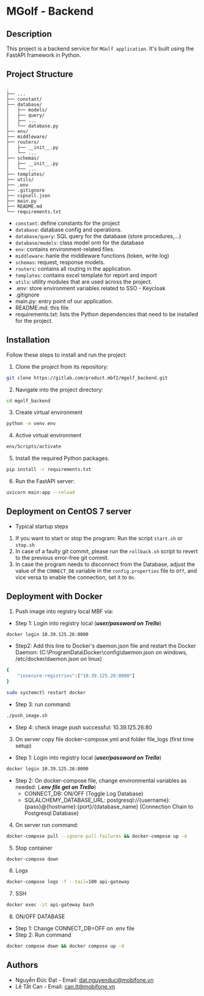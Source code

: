 # MGolf - Backend

## Description
This project is a backend service for `MGolf application`. 
It's built using the FastAPI framework in Python.

## Project Structure

```
.
├── ...
├── constant/
├── database/
│   ├── models/
│   ├── query/
│   ├── ...
│   └── database.py
├── env/
├── middleware/
├── routers/
│   ├── __init__.py
│   └── ...
├── schemas/
│   ├── __init__.py
│   └── ...
├── templates/
├── utils/
├── .env
├── .gitignore
├── cspsell.json
├── main.py
├── README.md
└── requirements.txt
```
- `constant`: define constants for the project
- `database`: database config and operations. 
- `database/query`: SQL query for the database (store procedures,...)
- `database/models`: class model orm for the database
- `env`: contains environment-related files.
- `middleware`: hanle the middleware functions (token, write log)
- `schemas`: request, response models.
- `routers`: contains all routing in the application.
- `templates`: contains excel template for report and import
- `utils`: utility modules that are used across the project.
- .env: store environment variables related to SSO - Keycloak
- .gitignore
- main.py: entry point of our application.
- README.md: this file
- requirements.txt: lists the Python dependencies that need to be installed for the project.

## Installation
Follow these steps to install and run the project:
1. Clone the project from its repository:
```bash
git clone https://gitlab.com/product.mbf2/mgolf_backend.git
```
2. Navigate into the project directory:
```bash
cd mgolf_backend
```
3. Create virtual environment
```bash
python -m venv env
```

4. Active virtual environment
```bash
env/Scripts/activate
```

5. Install the required Python packages.
```bash
pip install -r requirements.txt
```

6. Run the FastAPI server:
```bash
uvicorn main:app --reload
```
## Deployment on CentOS 7 server
- Typical startup steps
1. If you want to start or stop the program: Run the script `start.sh` or `stop.sh`
2. In case of a faulty git commit, please run the `rollback.sh` script to revert to the previous error-free git commit.
3. In case the program needs to disconnect from the Database, adjust the value of the `CONNECT_DB` variable in the `config.properties` file to `Off`, and vice versa to enable the connection, set it to `On`.

## Deployment with Docker
1. Push image into registry local MBF via:
- Step 1: Login into registry local (***user/password on Trello***)
```bash
docker login 10.39.125.26:8000
```
- Step2: Add this line to Docker's daemon.json file and restart the Docker Daemon:
(C:\ProgramData\Docker\config\daemon.json on windows, /etc/docker/daemon.json on linux)
```bash
{ 
    "insecure-registries":["10.39.125.26:8000"]
}
```
```bash
sudo systemctl restart docker
```
- Step 3: run command:
```bash
./push_image.sh
```
- Step 4: check image push successful: 10.39.125.26:80
3. On server copy file docker-compose.yml and folder file_logs (first time setup)
- Step 1: Login into registry local (***user/password on Trello***)
```bash
docker login 10.39.125.26:8000
```
- Step 2: On docker-compose file, change environmental variables as needed: (***.env file get on Trello***)
    + CONNECT_DB: ON/OFF (Toggle Log Database)
    + SQLALCHEMY_DATABASE_URL: postgresql://{username}:{pass}@{hostname}:{port}/{database_name} (Connection Chain to Postgresql Database)
4. On server run command:
```bash
docker-compose pull --ignore-pull-failures && docker-compose up -d
```
5. Stop container
```bash
docker-compose down
```
6. Logs
```bash
docker-compose logs -f --tail=100 api-gateway
```
7. SSH
```bash
docker exec -it api-gateway bash
```
8. ON/OFF DATABASE
- Step 1: Change CONNECT_DB=OFF on .env file
- Step 2: Run command
```bash
docker compose down && docker compose up -d
```
## Authors
- Nguyễn Đức Đạt - Email: dat.nguyenduc@mobifone.vn
- Lê Tất Can - Email: can.lt@mobifone.vn